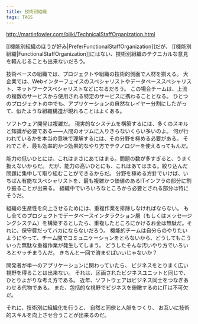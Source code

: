 ```yaml
---
title: 技術別組織
tags: TAGS
---
```


http://martinfowler.com/bliki/TechnicalStaffOrganization.html

[[機能別組織のほうが好み|PreferFunctionalStaffOrganization]]だが、
[[機能別組織|FunctionalStaffOrganization]]にはない、技術別組織のテクニカルな意見を軽んじることも出来ないだろう。

技術ベースの組織では、プロジェクトや組織の技術的側面で人材を揃える。
大企業では、Webインターフェイスのスペシャリストやデータベーススペシャリスト、ネットワークスペシャリストなどになるだろう。
この場合チームは、上流の複数のサービスから使用される特定のサービスに携わることとなる。
ひとつのプロジェクトの中でも、アプリケーションの自然なレイヤー分割にしたがって、似たような組織構造が現れることはよくある。

ソフトウェア開発は複雑だ。
現実的なシステムを構築するには、多くのスキルと知識が必要である——人間のオツムに入りきらないくらい多いのよ。
何が行われているかを本当の意味で理解するには、その分野を極める必要がある。
それでこそ、最も効率的かつ効果的なやり方でテクノロジーを使えるってもんだ。

能力の低いひとには、これはまさにあてはまる。問題の数が多すぎると、うまく扱えないからだ。
だが、能力の高いひとにも、これはあてはまる。絞り込んだ問題に集中して取り組むことができるからだ。
分野を極める方針でいけば、いちばん有能なスペシャリストを、最も複雑かつ価値のあるITインフラの部分に割り振ることが出来る。
組織中でいろいろなところから必要とされる部分は特にそうだ。

組織の生産性を向上させるためには、重複作業を排除しなければならない。
もし全てのプロジェクトでデータベースインタラクション層（もしくはメッセ—ジングシステム）を構築するとしたら、重複したところにかけるお金は無駄だ。それに、保守費だってバカにならないだろう。
機能的チームは自分らのやりたいようにやって、チーム間でコミュニケーションをとらないから、どうしてもこういった無駄な重複作業が発生してしまう。
どうしたそんな汚いやり方でいろいろとヤッチまうんだ。
きちんと一回で済ませばいいじゃないか？

開発者が単一のアプリケーションに関わっていたら、
ビジネスをとりまく広い視野を得ることは出来ない。
それは、区画されたビジネスユニットと同じで、ひとりよがりな考え方である。
近年、ソフトウェアはビジネス同士をつなぎあわせる代物である。
また、包括的な視野でビジネスを俯瞰するのにITは不可欠だ。

それに、技術別に組織化を行うと、
自然と同僚と人脈をつくり、
お互いに技術的スキルを向上させ合うことが出来るのだ。

